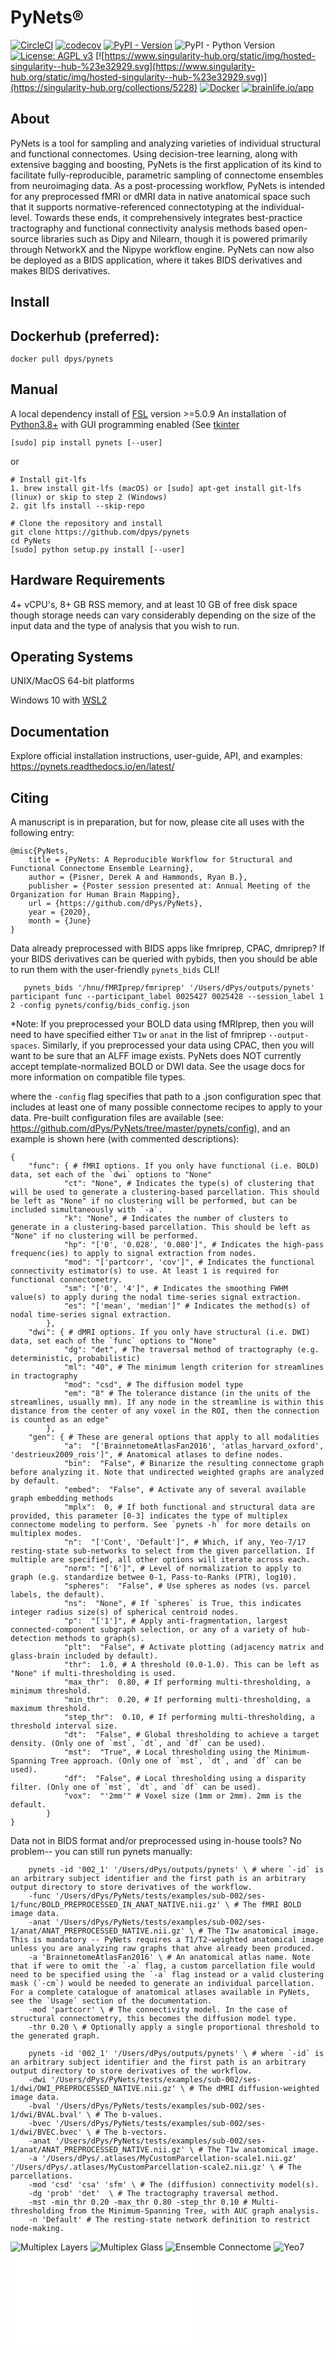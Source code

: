 PyNets®
=======
[![CircleCI](https://circleci.com/gh/dPys/PyNets.svg?style=svg)](https://circleci.com/gh/dPys/PyNets)
[![codecov](https://codecov.io/gh/dPys/PyNets/branch/master/graph/badge.svg)](https://codecov.io/gh/dPys/PyNets?branch=master)
[![PyPI - Version](https://img.shields.io/pypi/v/omniduct.svg)](https://pypi.org/project/pynets/)
![PyPI - Python Version](https://img.shields.io/pypi/pyversions/pynets.svg)
[![License: AGPL v3](https://img.shields.io/badge/License-AGPL_v3-blue.svg)](https://www.gnu.org/licenses/agpl-3.0)
[![https://www.singularity-hub.org/static/img/hosted-singularity--hub-%23e32929.svg](https://www.singularity-hub.org/static/img/hosted-singularity--hub-%23e32929.svg)](https://singularity-hub.org/collections/5228)
[![Docker](https://badgen.net/badge/icon/docker?icon=docker&label)](https://https://docker.com/)
[![brainlife.io/app](https://img.shields.io/badge/brainlife.io-app-green.svg)](https://brainlife.io/app/6041f75166d5ce1daf6efb55)

About
-----
PyNets is a tool for sampling and analyzing varieties of individual structural and functional connectomes. Using decision-tree learning, along with extensive bagging and boosting, PyNets is the first application of its kind to facilitate fully-reproducible, parametric sampling of connectome ensembles from neuroimaging data. As a post-processing workflow, PyNets is intended for any preprocessed fMRI or dMRI data in native anatomical space such that it supports normative-referenced connectotyping at the individual-level. Towards these ends, it comprehensively integrates best-practice tractography and functional connectivity analysis methods based open-source libraries such as Dipy and Nilearn, though it is powered primarily through NetworkX and the Nipype workflow engine. PyNets can now also be deployed as a BIDS application, where it takes BIDS derivatives and makes BIDS derivatives.

Install
-------
## Dockerhub (preferred):
```
docker pull dpys/pynets
```

## Manual
A local dependency install of [FSL](https://fsl.fmrib.ox.ac.uk/fsl/fslwiki/FslInstallation) version >=5.0.9
An installation of [Python3.8+](https://www.python.org/download/releases/3.0/) with GUI programming enabled (See [tkinter](https://docs.python.org/3/library/tkinter.html#module-tkinter)
```
[sudo] pip install pynets [--user]
```
or
```
# Install git-lfs
1. brew install git-lfs (macOS) or [sudo] apt-get install git-lfs (linux) or skip to step 2 (Windows)
2. git lfs install --skip-repo

# Clone the repository and install
git clone https://github.com/dpys/pynets
cd PyNets
[sudo] python setup.py install [--user]
```

Hardware Requirements
---------------------
4+ vCPU's, 8+ GB RSS memory, and at least 10 GB of free disk space though
storage needs can vary considerably depending on the size of the input data
and the type of analysis that you wish to run.

Operating Systems
-----------------
UNIX/MacOS 64-bit platforms

Windows 10 with [WSL2](https://docs.microsoft.com/en-us/windows/wsl/compare-versions#whats-new-in-wsl-2)


Documentation
-------------
Explore official installation instructions, user-guide, API, and examples: <https://pynets.readthedocs.io/en/latest/>

Citing
------
A manuscript is in preparation, but for now, please cite all uses with the following entry:
```
@misc{PyNets,
    title = {PyNets: A Reproducible Workflow for Structural and Functional Connectome Ensemble Learning},
    author = {Pisner, Derek A and Hammonds, Ryan B.},
    publisher = {Poster session presented at: Annual Meeting of the Organization for Human Brain Mapping},
    url = {https://github.com/dPys/PyNets},
    year = {2020},
    month = {June}
}
```

Data already preprocessed with BIDS apps like fmriprep, CPAC, dmriprep? If your BIDS derivatives can be queried with pybids, then you should be able to run them with the user-friendly `pynets_bids` CLI!
```
   pynets_bids '/hnu/fMRIprep/fmriprep' '/Users/dPys/outputs/pynets' participant func --participant_label 0025427 0025428 --session_label 1 2 -config pynets/config/bids_config.json

```
*Note: If you preprocessed your BOLD data using fMRIprep, then you will need to have specified either `T1w` or `anat` in the list of fmriprep `--output-spaces`. Similarly, if you preprocessed your data using CPAC, then you will want to be sure that an ALFF image exists. PyNets does NOT currently accept template-normalized BOLD or DWI data. See the usage docs for more information on compatible file types.


where the `-config` flag specifies that path to a .json configuration spec that includes at least one of many possible connectome recipes to apply to your data. Pre-built configuration files are available (see: <https://github.com/dPys/PyNets/tree/master/pynets/config>), and an example is shown here (with commented descriptions):

```
{
    "func": { # fMRI options. If you only have functional (i.e. BOLD) data, set each of the `dwi` options to "None"
            "ct": "None", # Indicates the type(s) of clustering that will be used to generate a clustering-based parcellation. This should be left as "None" if no clustering will be performed, but can be included simultaneously with `-a`.
            "k": "None", # Indicates the number of clusters to generate in a clustering-based parcellation. This should be left as "None" if no clustering will be performed.
            "hp": "['0', '0.028', '0.080']", # Indicates the high-pass frequenc(ies) to apply to signal extraction from nodes.
            "mod": "['partcorr', 'cov']", # Indicates the functional connectivity estimator(s) to use. At least 1 is required for functional connectometry.
            "sm": "['0', '4']", # Indicates the smoothing FWHM value(s) to apply during the nodal time-series signal extraction.
            "es": "['mean', 'median']" # Indicates the method(s) of nodal time-series signal extraction.
        },
    "dwi": { # dMRI options. If you only have structural (i.e. DWI) data, set each of the `func` options to "None"
            "dg": "det", # The traversal method of tractography (e.g. deterministic, probabilistic)
            "ml": "40", # The minimum length criterion for streamlines in tractography
            "mod": "csd", # The diffusion model type
            "em": "8" # The tolerance distance (in the units of the streamlines, usually mm). If any node in the streamline is within this distance from the center of any voxel in the ROI, then the connection is counted as an edge"
        },
    "gen": { # These are general options that apply to all modalities
            "a":  "['BrainnetomeAtlasFan2016', 'atlas_harvard_oxford', 'destrieux2009_rois']", # Anatomical atlases to define nodes.
            "bin":  "False", # Binarize the resulting connectome graph before analyzing it. Note that undirected weighted graphs are analyzed by default.
            "embed":  "False", # Activate any of several available graph embedding methods
            "mplx":  0, # If both functional and structural data are provided, this parameter [0-3] indicates the type of multiplex connectome modeling to perform. See `pynets -h` for more details on multiplex modes.
            "n":  "['Cont', 'Default']", # Which, if any, Yeo-7/17 resting-state sub-networks to select from the given parcellation. If multiple are specified, all other options will iterate across each.
            "norm": "['6']", # Level of normalization to apply to graph (e.g. standardize betwee 0-1, Pass-to-Ranks (PTR), log10).
            "spheres":  "False", # Use spheres as nodes (vs. parcel labels, the default).
            "ns":  "None", # If `spheres` is True, this indicates integer radius size(s) of spherical centroid nodes.
            "p":  "['1']", # Apply anti-fragmentation, largest connected-component subgraph selection, or any of a variety of hub-detection methods to graph(s).
            "plt":  "False", # Activate plotting (adjacency matrix and glass-brain included by default).
            "thr":  1.0, # A threshold (0.0-1.0). This can be left as "None" if multi-thresholding is used.
            "max_thr":  0.80, # If performing multi-thresholding, a minimum threshold.
            "min_thr":  0.20, # If performing multi-thresholding, a maximum threshold.
            "step_thr":  0.10, # If performing multi-thresholding, a threshold interval size.
            "dt":  "False", # Global thresholding to achieve a target density. (Only one of `mst`, `dt`, and `df` can be used).
            "mst":  "True", # Local thresholding using the Minimum-Spanning Tree approach. (Only one of `mst`, `dt`, and `df` can be used).
            "df":  "False", # Local thresholding using a disparity filter. (Only one of `mst`, `dt`, and `df` can be used).
            "vox":  "'2mm'" # Voxel size (1mm or 2mm). 2mm is the default.
        }
}
```

Data not in BIDS format and/or preprocessed using in-house tools?
No problem-- you can still run pynets manually:
```
    pynets -id '002_1' '/Users/dPys/outputs/pynets' \ # where `-id` is an arbitrary subject identifier and the first path is an arbitrary output directory to store derivatives of the workflow.
    -func '/Users/dPys/PyNets/tests/examples/sub-002/ses-1/func/BOLD_PREPROCESSED_IN_ANAT_NATIVE.nii.gz' \ # The fMRI BOLD image data.
    -anat '/Users/dPys/PyNets/tests/examples/sub-002/ses-1/anat/ANAT_PREPROCESSED_NATIVE.nii.gz' \ # The T1w anatomical image. This is mandatory -- PyNets requires a T1/T2-weighted anatomical image unless you are analyzing raw graphs that ahve already been produced.
    -a 'BrainnetomeAtlasFan2016' \ # An anatomical atlas name. Note that if were to omit the `-a` flag, a custom parcellation file would need to be specified using the `-a` flag instead or a valid clustering mask (`-cm`) would be needed to generate an individual parcellation. For a complete catalogue of anatomical atlases available in PyNets, see the `Usage` section of the documentation.
    -mod 'partcorr' \ # The connectivity model. In the case of structural connectometry, this becomes the diffusion model type.
    -thr 0.20 \ # Optionally apply a single proportional threshold to the generated graph.
```

```
    pynets -id '002_1' '/Users/dPys/outputs/pynets' \ # where `-id` is an arbitrary subject identifier and the first path is an arbitrary output directory to store derivatives of the workflow.
    -dwi '/Users/dPys/PyNets/tests/examples/sub-002/ses-1/dwi/DWI_PREPROCESSED_NATIVE.nii.gz' \ # The dMRI diffusion-weighted image data.
    -bval '/Users/dPys/PyNets/tests/examples/sub-002/ses-1/dwi/BVAL.bval' \ # The b-values.
    -bvec '/Users/dPys/PyNets/tests/examples/sub-002/ses-1/dwi/BVEC.bvec' \ # The b-vectors.
    -anat '/Users/dPys/PyNets/tests/examples/sub-002/ses-1/anat/ANAT_PREPROCESSED_NATIVE.nii.gz' \ # The T1w anatomical image.
    -a '/Users/dPys/.atlases/MyCustomParcellation-scale1.nii.gz' '/Users/dPys/.atlases/MyCustomParcellation-scale2.nii.gz' \ # The parcellations.
    -mod 'csd' 'csa' 'sfm' \ # The (diffusion) connectivity model(s).
    -dg 'prob' 'det'  \ # The tractography traversal method.
    -mst -min_thr 0.20 -max_thr 0.80 -step_thr 0.10 # Multi-thresholding from the Minimum-Spanning Tree, with AUC graph analysis.
    -n 'Default' # The resting-state network definition to restrict node-making.
```

![Multiplex Layers](docs/_static/structural_functional_multiplex.png)
![Multiplex Glass](docs/_static/glassbrain_mplx.png)
![Ensemble Connectome](docs/_static/omnetome.png)
![Yeo7](docs/_static/yeo7_mosaic.png)
![Workflow DAG](docs/_static/OHBM_Poster_2020.pdf)
